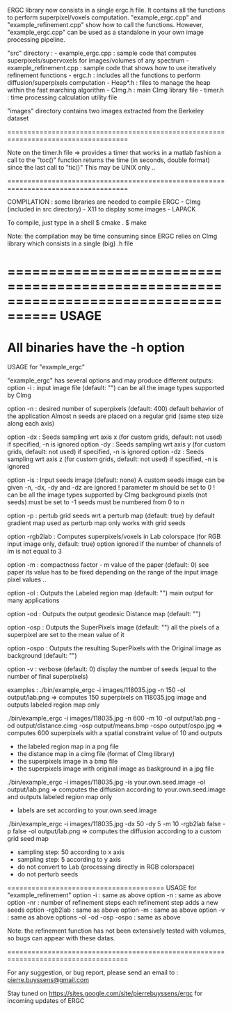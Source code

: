 ERGC library now consists in a single ergc.h file.
It contains all the functions to perform superpixel/voxels computation.
"example_ergc.cpp" and "example_refinement.cpp" show how to call the functions.
However, "example_ergc.cpp" can be used as a standalone in your own image processing pipeline.


"src" directory :
	  - example_ergc.cpp : sample code that computes superpixels/supervoxels for images/volumes of any spectrum
	  - example_refinement.cpp : sample code that shows how to use iteratively refinement functions
	  - ergc.h : includes all the functions to perform diffusion/superpixels computation
	  - Heap*.h : files to manage the heap within the fast marching algorithm 
	  - CImg.h : main CImg library file
	  - timer.h : time processing calculation utility file


"images" directory contains two images extracted from the Berkeley dataset

====================================================================================

Note on the timer.h file
=> provides a timer that works in a matlab fashion
a call to the "toc()" function returns the time (in seconds, double format) since the last call to "tic()"
This may be UNIX only ..


====================================================================================

COMPILATION :
some libraries are needed to compile ERGC
     - CImg (included in src directory)
     - X11 to display some images
     - LAPACK

To compile, just type in a shell
$ cmake .
$ make

Note: the compilation may be time consuming since ERGC relies on CImg library which consists in a single (big) .h file


====================================================================================
USAGE
====================================================================================
All binaries have the -h option
=======================================
USAGE for "example_ergc"

"example_ergc" has several options and may produce different outputs:
option -i : 
       input image file (default: "")
       can be all the image types supported by CImg

option -n : 
       desired number of superpixels (default: 400)
       default behavior of the application
       Almost n seeds are placed on a regular grid (same step size along each axis)

option -dx : 
       Seeds sampling wrt axis x (for custom grids, default: not used)
       if specified, -n is ignored
option -dy : 
       Seeds sampling wrt axis y (for custom grids, default: not used)
       if specified, -n is ignored
option -dz : 
       Seeds sampling wrt axis z (for custom grids, default: not used)
       if specified, -n is ignored

option -is : 
       Input seeds image (default: none)
       A custom seeds image can be given
       -n, -dx, -dy and -dz are ignored
       ! parameter m should be set to 0 !
       can be all the image types supported by CImg
       background pixels (not seeds) must be set to -1
       seeds must be numbered from 0 to n

option -p : 
       pertub grid seeds wrt a perturb map (default: true)
       by default gradient map used as perturb map
       only works with grid seeds
       
option -rgb2lab : 
       Computes superpixels/voxels in Lab colorspace (for RGB input image only, default: true)
       option ignored if the number of channels of im is not equal to 3

option -m : 
       compactness factor - m value of the paper (default: 0)
       see paper
       its value has to be fixed depending on the range of the input image pixel values ..

option -ol : 
       Outputs the Labeled region map (default: "")
       main output for many applications

option -od : 
       Outputs the output geodesic Distance map (default: "")

option -osp : 
       Outputs the SuperPixels image (default: "")
       all the pixels of a superpixel are set to the mean value of it

option -ospo : 
       Outputs the resulting SuperPixels with the Original image as background (default: "")

option -v : verbose (default: 0)
       display the number of seeds (equal to the number of final superpixels)

examples : 
./bin/example_ergc -i images/118035.jpg -n 150 -ol output/lab.png
=> computes 150 superpixels on 118035.jpg image and outputs labeled region map only 

./bin/example_ergc -i images/118035.jpg -n 600 -m 10 -ol output/lab.png -od output/distance.cimg -osp output/means.bmp -ospo output/ospo.jpg
=> computes 600 superpixels with a spatial constraint value of 10 and outputs
   - the labeled region map in a png file
   - the distance map in a cimg file (format of CImg library)
   - the superpixels image in a bmp file
   - the superpixels image with original image as baskground in a jpg file

./bin/example_ergc -i images/118035.jpg -is your.own.seed.image -ol output/lab.png
=> computes the diffusion according to your.own.seed.image and outputs labeled region map only 
   - labels are set according to your.own.seed.image

./bin/example_ergc -i images/118035.jpg -dx 50 -dy 5 -m 10 -rgb2lab false -p false -ol output/lab.png
=> computes the diffusion according to a custom grid seed map
   - sampling step: 50 according to x axis
   - sampling step: 5 according to y axis
   - do not convert to Lab (processing directly in RGB colorspace)
   - do not perturb seeds

=======================================
USAGE for "example_refinement"
option -i :
	same as above
option -n :
	same as above
option -nr :
       number of refinement steps
       each refinement step adds a new seeds
option -rgb2lab :
	same as above
option -m :
	same as above
option -v :
	same as above
options -ol -od -osp -ospo : 
	same as above


Note: the refinement function has not been extensively tested with volumes, so bugs can appear with these datas.


====================================================================================


For any suggestion, or bug report, please send an email to :
pierre.buyssens@gmail.com

Stay tuned on https://sites.google.com/site/pierrebuyssens/ergc for incoming updates of ERGC 
